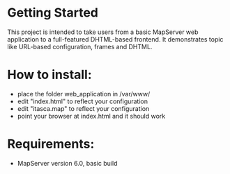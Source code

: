 # Getting Started
  This project is intended to take users from a basic MapServer web application to a full-featured DHTML-based frontend.
  It demonstrates topic like URL-based configuration, frames and DHTML.

# How to install:
  - place the folder web_application  in /var/www/
  - edit "index.html" to reflect your configuration 
  - edit "itasca.map" to reflect your configuration 
  - point your browser at index.html and it should work

# Requirements:
  - MapServer version 6.0, basic build

